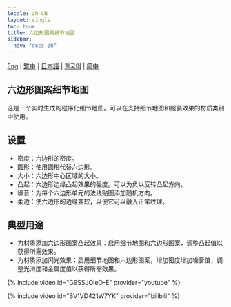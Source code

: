 ```yaml
---
locale: zh-CN
layout: single
toc: true
title: 六边形图案细节地图
sidebar:
  nav: "docs-zh"
---
```

[Eng](/dancexr/features/hexagon_detail) | [繁中](/tw/dancexr/features/hexagon_detail) | [日本語](/jp/dancexr/features/hexagon_detail) | [한국어](/kr/dancexr/features/hexagon_detail) | [简中](/zh/dancexr/features/hexagon_detail)

## 六边形图案细节地图
这是一个实时生成的程序化细节地图。可以在支持细节地图和服装效果的材质类别中使用。

## 设置
* 密度：六边形的密度。
* 圆形：使用圆形代替六边形。
* 大小：六边形中心区域的大小。
* 凸起：六边形边缘凸起效果的强度。可以为负以反转凸起方向。
* 噪音：为每个六边形单元的法线贴图添加随机方向。
* 柔边：使六边形的边缘变软，以便它可以融入正常纹理。

## 典型用途
* 为材质添加六边形图案凸起效果：启用细节地图和六边形图案，调整凸起值以获得所需效果。
* 为材质添加闪光效果：启用细节地图和六边形图案，增加密度增加噪音值，调整光滑度和金属度值以获得所需效果。

{% include video id="G9SSJQieO-E" provider="youtube" %}

{% include video id="BV1VD421W7YK" provider="bilibili" %}
